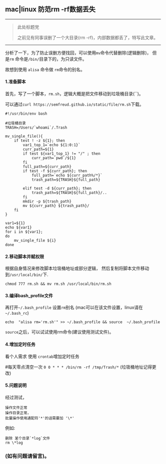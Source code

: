 
## mac|linux 防范rm -rf数据丢失 

---

>此处标题党
>
>之前见有同事误删了一个大目录(rm -rf)，内部数据都丢了，特写此文章。


---

分析了一下，为了防止误删方便找回，可以使用`mv`命令代替删除(逻辑删除)，
但是`rm` 命令是`/bin/`目录下的，为只读文件。

故想到使用 `alisa` 命令做 `rm`命令的别名。


#### 1.准备脚本
首先，写了一个脚本，`rm.sh`，逻辑大概是把文件移动到垃圾桶目录(``)。

可以通过`curl https://semfreud.github.io/static/file/rm.sh`下载。

```
#!/usr/bin/env bash

#垃圾桶目录
TRASH=/Users/`whoami`/.Trash

mv_single_file(){
    if test ! -z ${1}; then
        var1_top_1=`echo ${1:0:1}`
        curr_path=${1}
        if test ${var1_top_1} != "/" ; then
            curr_path=`pwd`/${1}
        fi
        full_path=${curr_path}
        if test -f ${curr_path}; then
            full_path=`echo ${curr_path%/*}`
            trash_path=${TRASH}${full_path}

        elif test -d ${curr_path}; then
            trash_path=${TRASH}${full_path}/..
        fi
        mkdir -p ${trash_path}
        mv ${curr_path} ${trash_path}/
    fi
}

var1=${1}
echo ${var1}
for i in ${var1};
do
    mv_single_file ${i}
done
```


#### 2.移动脚本并赋权限
根据自身情况来修改脚本垃圾桶地址或部分逻辑，
然后复制将脚本文件移动到`/usr/local/bin/`下.

`chmod 777 rm.sh && mv rm.sh /usr/local/bin/rm.sh`


#### 3.编译bash_profile文件
再打开`~/.bash_profile` 设置`rm`别名 (mac可以在该文件设置，linux请在`~/.bash_rc`)


`echo  "alisa rm='rm.sh'" >> ~/.bash_profile && source  ~/.bash_profile `


`source`之后，可以试试使用rm命令(建议使用测试文件)。


#### 4.增加定时任务

看个人需求 使用 `crontab`增加定时任务

#每天零点清空一次
`0 0 * * * /bin/rm -rf /tmp/Trash/*` (垃圾桶地址记得更改)


#### 5.问题说明

经过测试，

    操作文件正常
    操作目录正常， 
    批量操作使用通配符'*'的话需要加 '\*'

例如:

    删除 某个目录`*log`文件
    rm \*log
    



### (如有问题请留言)。

